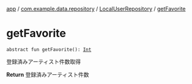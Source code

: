 [app](../../index.md) / [com.example.data.repository](../index.md) / [LocalUserRepository](index.md) / [getFavorite](./get-favorite.md)

# getFavorite

`abstract fun getFavorite(): `[`Int`](https://kotlinlang.org/api/latest/jvm/stdlib/kotlin/-int/index.html)

登録済みアーティスト件数取得

**Return**
登録済みアーティスト件数

